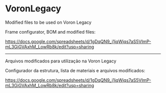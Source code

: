 # VoronLegacy

Modified files to be used on Voron Legacy

Frame configurator, BOM and modified files:

https://docs.google.com/spreadsheets/d/1gDqQN9_j1jqWjqs7aS5VImP-mL3GiGVAxhM_LowRb8k/edit?usp=sharing

______________________________________________________________________________________________________


Arquivos modificados para utilização na Voron Legacy

Configurador da estrutura, lista de materiais e arquivos modificados:

https://docs.google.com/spreadsheets/d/1gDqQN9_j1jqWjqs7aS5VImP-mL3GiGVAxhM_LowRb8k/edit?usp=sharing
